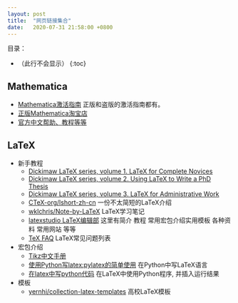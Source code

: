 ```yaml
---
layout: post
title:  "网页链接集合"
date:   2020-07-31 21:58:00 +0800
---
```


目录：

- （此行不会显示）
{:toc}

## Mathematica

- [Mathematica激活指南](https://tiebamma.github.io/InstallTutorial/) 正版和盗版的激活指南都有。
- [正版Mathematica淘宝店](https://item.taobao.com/item.htm?id=607126029158)
- [官方中文帮助、教程等等](https://reference.wolfram.com/)

## LaTeX

- 新手教程
  - [Dickimaw LaTeX series, volume 1. LaTeX for Complete Novices](https://www.dickimaw-books.com/booklist.php?book_id=13)
  - [Dickimaw LaTeX series, volume 2. Using LaTeX to Write a PhD Thesis](https://www.dickimaw-books.com/booklist.php?book_id=16)
  - [Dickimaw LaTeX series, volume 3. LaTeX for Administrative Work](https://www.dickimaw-books.com/booklist.php?book_id=8)
  - [CTeX-org/lshort-zh-cn](https://github.com/CTeX-org/lshort-zh-cn) 一份不太简短的LaTeX介绍
  - [wklchris/Note-by-LaTeX](https://github.com/wklchris/Note-by-LaTeX) LaTeX学习笔记
  - [latexstudio LaTeX编辑部](https://www.latexstudio.net/hulatex/index.htm)
    这里有简介 教程 常用宏包介绍实用模板 各种资料 常用网站 等等
  - [TeX FAQ](http://www.texfaq.org/) LaTeX常见问题列表
- 宏包介绍
  - [Tikz中文手册](http://static.latexstudio.net/article/2019/0621/ManualNotes-0620.pdf)
  - [使用Python写latex:pylatex的简单使用](https://blog.csdn.net/sailist/article/details/86708673)
    在Python中写LaTeX语言
  - [在latex中写python代码](https://blog.csdn.net/u011982340/article/details/40479549)
    在LaTeX中使用Python程序, 并插入运行结果
- 模板
  - [yernhi/collection-latex-templates](https://github.com/yernhi/collection-latex-templates) 高校LaTeX模板
